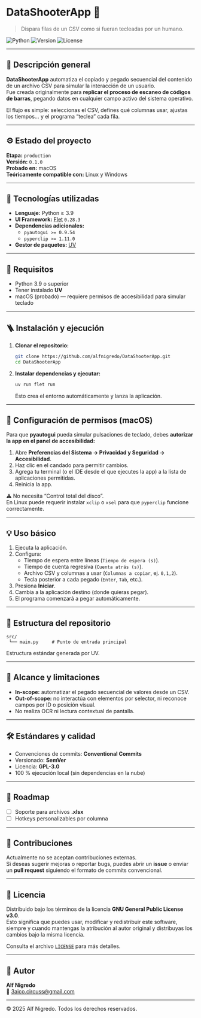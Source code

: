 # DataShooterApp 🔫
> Dispara filas de un CSV como si fueran tecleadas por un humano.

![Python](https://img.shields.io/badge/Python->=3.9-blue)
![Version](https://img.shields.io/badge/version-0.1.0-lightgrey)
![License](https://img.shields.io/badge/license-GPL--3.0-green)

---

## 🧩 Descripción general

**DataShooterApp** automatiza el copiado y pegado secuencial del contenido de un archivo CSV para simular la interacción de un usuario.  
Fue creada originalmente para **replicar el proceso de escaneo de códigos de barras**, pegando datos en cualquier campo activo del sistema operativo.

El flujo es simple: seleccionas el CSV, defines qué columnas usar, ajustas los tiempos… y el programa “teclea” cada fila.

---

## ⚙️ Estado del proyecto
**Etapa:** `production`  
**Versión:** `0.1.0`  
**Probado en:** macOS  
**Teóricamente compatible con:** Linux y Windows

---

## 🧠 Tecnologías utilizadas
- **Lenguaje:** Python ≥ 3.9  
- **UI Framework:** [Flet](https://flet.dev/) `0.28.3`  
- **Dependencias adicionales:**
  - `pyautogui >= 0.9.54`
  - `pyperclip >= 1.11.0`
- **Gestor de paquetes:** [UV](https://github.com/astral-sh/uv)

---

## 🧰 Requisitos
- Python 3.9 o superior  
- Tener instalado **UV**  
- macOS (probado) — requiere permisos de accesibilidad para simular teclado

---

## 🪜 Instalación y ejecución

1. **Clonar el repositorio:**
   ```bash
   git clone https://github.com/alfnigredo/DataShooterApp.git
   cd DataShooterApp
   ```

2. **Instalar dependencias y ejecutar:**
   ```bash
   uv run flet run
   ```

   Esto crea el entorno automáticamente y lanza la aplicación.

---

## 🧱 Configuración de permisos (macOS)

Para que **pyautogui** pueda simular pulsaciones de teclado, debes **autorizar la app en el panel de accesibilidad:**

1. Abre **Preferencias del Sistema → Privacidad y Seguridad → Accesibilidad**.  
2. Haz clic en el candado para permitir cambios.  
3. Agrega tu terminal (o el IDE desde el que ejecutes la app) a la lista de aplicaciones permitidas.  
4. Reinicia la app.

⚠️ No necesita “Control total del disco”.  
En Linux puede requerir instalar `xclip` o `xsel` para que `pyperclip` funcione correctamente.

---

## 💡 Uso básico

1. Ejecuta la aplicación.  
2. Configura:
   - Tiempo de espera entre líneas (`Tiempo de espera (s)`).
   - Tiempo de cuenta regresiva (`Cuenta atrás (s)`).
   - Archivo CSV y columnas a usar (`Columnas a copiar`, ej. `0,1,2`).
   - Tecla posterior a cada pegado (`Enter`, `Tab`, etc.).  
3. Presiona **Iniciar**.  
4. Cambia a la aplicación destino (donde quieras pegar).  
5. El programa comenzará a pegar automáticamente.

---

## 📁 Estructura del repositorio

```
src/
 └── main.py     # Punto de entrada principal
```

Estructura estándar generada por UV.

---

## 🚫 Alcance y limitaciones

- **In-scope:** automatizar el pegado secuencial de valores desde un CSV.  
- **Out-of-scope:** no interactúa con elementos por selector, ni reconoce campos por ID o posición visual.  
- No realiza OCR ni lectura contextual de pantalla.

---

## 🛠️ Estándares y calidad

- Convenciones de commits: **Conventional Commits**
- Versionado: **SemVer**
- Licencia: **GPL-3.0**
- 100 % ejecución local (sin dependencias en la nube)

---

## 🧭 Roadmap

- [ ] Soporte para archivos **.xlsx**
- [ ] Hotkeys personalizables por columna

---

## 🤝 Contribuciones

Actualmente no se aceptan contribuciones externas.  
Si deseas sugerir mejoras o reportar bugs, puedes abrir un **issue** o enviar un **pull request** siguiendo el formato de commits convencional.

---

## 🪪 Licencia

Distribuido bajo los términos de la licencia **GNU General Public License v3.0**.  
Esto significa que puedes usar, modificar y redistribuir este software, siempre y cuando mantengas la atribución al autor original y distribuyas los cambios bajo la misma licencia.

Consulta el archivo [`LICENSE`](LICENSE) para más detalles.

---

## 👤 Autor

**Alf Nigredo**  
📧 3aico.circuss@gmail.com

---

© 2025 Alf Nigredo. Todos los derechos reservados.